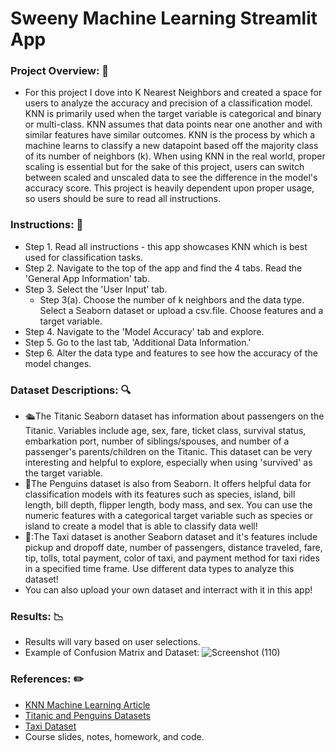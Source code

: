 # Sweeny Machine Learning Streamlit App

### Project Overview: 🔀
- For this project I dove into K Nearest Neighbors and created a space for users to analyze the accuracy and precision of a classification model. KNN is primarily used when the target variable is categorical and binary or multi-class. KNN assumes that data points near one another and with similar features have similar outcomes. KNN is the process by which a machine learns to classify a new datapoint based off the majority class of its number of neighbors (k). When using KNN in the real world, proper scaling is essential but for the sake of this project, users can switch between scaled and unscaled data to see the difference in the model's accuracy score. This project is heavily dependent upon proper usage, so users should be sure to read all instructions.


### Instructions: 📄
- Step 1. Read all instructions - this app showcases KNN which is best used for classification tasks.
- Step 2. Navigate to the top of the app and find the 4 tabs. Read the 'General App Information' tab.
- Step 3. Select the 'User Input' tab.
  - Step 3(a). Choose the number of k neighbors and the data type. Select a Seaborn dataset or upload a csv.file. Choose features and a target variable.
- Step 4. Navigate to the 'Model Accuracy' tab and explore.
- Step 5. Go to the last tab, 'Additional Data Information.'
- Step 6. Alter the data type and features to see how the accuracy of the model changes.


### Dataset Descriptions: 🔍
- 🛳️The Titanic Seaborn dataset has information about passengers on the Titanic. Variables include age, sex, fare, ticket class, survival status, embarkation port, number of siblings/spouses, and number of a passenger's parents/children on the Titanic. This dataset can be very interesting and helpful to explore, especially when using 'survived' as the target variable.
- 🐧The Penguins dataset is also from Seaborn. It offers helpful data for classification models with its features such as species, island, bill length, bill depth, flipper length, body mass, and sex. You can use the numeric features with a categorical target variable such as species or island to create a model that is able to classify data well!
- 🚗:The Taxi dataset is another Seaborn dataset and it's features include pickup and dropoff date, number of passengers, distance traveled, fare, tip, tolls, total payment, color of taxi, and payment method for taxi rides in a specified time frame. Use different data types to analyze this dataset!
- You can also upload your own dataset and interract with it in this app!


### Results: 📉
- Results will vary based on user selections.
- Example of Confusion Matrix and Dataset:
![Screenshot (110)](https://github.com/user-attachments/assets/2e40971f-4e86-42a3-8754-f91f5b4b5895)


### References: ✏️
- [KNN Machine Learning Article](https://medium.com/@sachinsoni600517/k-nearest-neighbours-introduction-to-machine-learning-algorithms-9dbc9d9fb3b2)
- [Titanic and Penguins Datasets](https://www.geeksforgeeks.org/seaborn-datasets-for-data-science/#3-penguins-dataset)
- [Taxi Dataset](https://www.kaggle.com/datasets/abdmental01/taxis-dataset-yellow-taxi)
- Course slides, notes, homework, and code.
